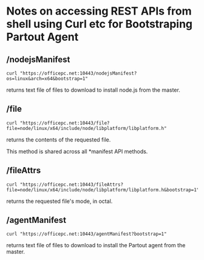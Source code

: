 Notes on accessing REST APIs from shell using Curl etc for Bootstraping Partout Agent
=====================================================================================

/nodejsManifest
---------------

    curl "https://officepc.net:10443/nodejsManifest?os=linux&arch=x64&bootstrap=1"

returns text file of files to download to install node.js from the master.

/file
-----

    curl "https://officepc.net:10443/file?file=node/linux/x64/include/node/libplatform/libplatform.h"

returns the contents of the requested file.

This method is shared across all *manifest API methods.

/fileAttrs
----------

    curl "https://officepc.net:10443/fileAttrs?file=node/linux/x64/include/node/libplatform/libplatform.h&bootstrap=1"

returns the requested file's mode, in octal.

/agentManifest
--------------

    curl "https://officepc.net:10443/agentManifest?bootstrap=1"

returns text file of files to download to install the Partout agent from the master.
